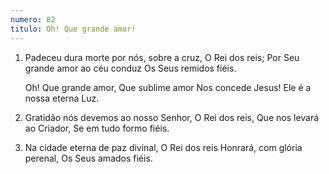 ```yaml
---
numero: 82
titulo: Oh! Que grande amor!
---
```

1. Padeceu dura morte por nós, sobre a cruz,
   O Rei dos reis;
   Por Seu grande amor ao céu conduz
   Os Seus remidos fiéis.

   Oh! Que grande amor,
   Que sublime amor
   Nos concede Jesus!
   Ele é a nossa eterna Luz.

2. Gratidão nós devemos ao nosso Senhor,
   O Rei dos reis,
   Que nos levará ao Criador,
   Se em tudo formo fiéis.

3. Na cidade eterna de paz divinal,
   O Rei dos reis
   Honrará, com glória perenal,
   Os Seus amados fiéis.
